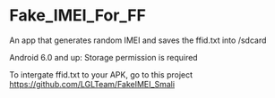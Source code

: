 # Fake_IMEI_For_FF
An app that generates random IMEI and saves the ffid.txt into /sdcard

Android 6.0 and up: Storage permission is required

To intergate ffid.txt to your APK, go to this project https://github.com/LGLTeam/FakeIMEI_Smali
